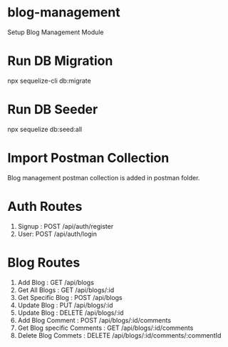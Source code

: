 # blog-management
Setup Blog Management Module

# Run DB Migration
npx sequelize-cli db:migrate

# Run DB Seeder
npx sequelize db:seed:all

# Import Postman Collection
Blog management postman collection is added in postman folder.

# Auth Routes
1. Signup : POST /api/auth/register
2. User: POST /api/auth/login

# Blog Routes
1. Add Blog : GET /api/blogs 
2. Get All Blogs : GET /api/blogs/:id
3. Get Specific Blog : POST /api/blogs
4. Update Blog : PUT /api/blogs/:id
5. Update Blog : DELETE /api/blogs/:id
6. Add Blog Comment : POST /api/blogs/:id/comments
7. Get Blog specific Comments : GET /api/blogs/:id/comments
8. Delete Blog Commets : DELETE /api/blogs/:id/comments/:commentId
